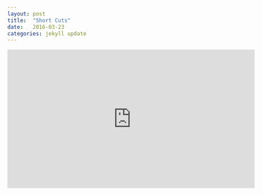 ```yaml
---
layout: post
title:  "Short Cuts"
date:   2016-03-23 
categories: jekyll update
---
```



<iframe width="560" height="315" src="https://www.youtube.com/watch?v=k6m-L8Y1Df8" frameborder="0" allowfullscreen></iframe>


